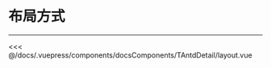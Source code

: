 # 布局方式

---

<common-code-format>
  <docsComponents-TAntdDetail-layout slot="source"></docsComponents-TAntdDetail-layout>

<<< @/docs/.vuepress/components/docsComponents/TAntdDetail/layout.vue
</common-code-format>
